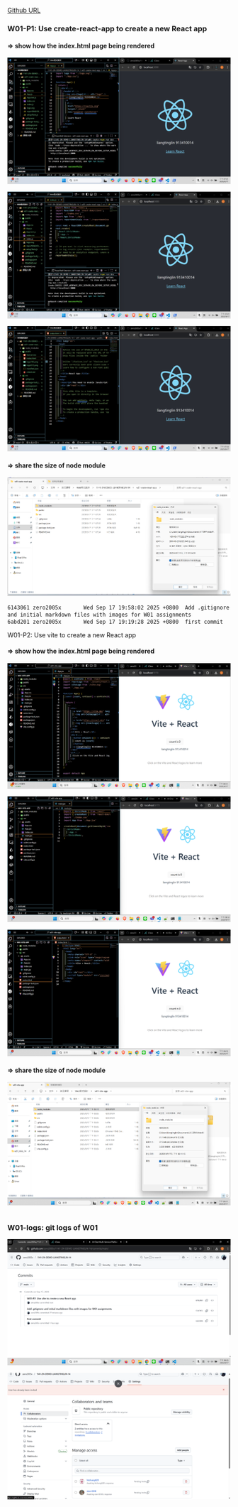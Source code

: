 [Github URL](https://github.com/zero2005x/1141-2N-DEMO-LIANGTINGLIN-14)

### W01-P1: Use create-react-app to create a new React app

#### => show how the index.html page being rendered

![](w01-p1-1.png)

![](w01-p1-2.png)

![](w01-p1-3.png)

#### => share the size of node module

![](w01-p2-1.png)

```
6143061 zero2005x       Wed Sep 17 19:58:02 2025 +0800  Add .gitignore and initial markdown files with images for W01 assignments
6abd201 zero2005x       Wed Sep 17 19:19:28 2025 +0800  first commit
```

W01-P2: Use vite to create a new React app

#### => show how the index.html page being rendered

![](w01-p3-1.png)

![](w01-p3-2.png)

![](w01-p3-3.png)

#### => share the size of node module

![](w01-p4-1.png)

```

```

### W01-logs: git logs of W01

![](w01-logs.png)

![](w01_shared.png)
